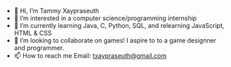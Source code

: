 - 👋 Hi, I’m Tammy Xaypraseuth
- 👀 I’m interested in a computer science/programming internship
- 🌱 I’m currently learning Java, C, Python, SQL, and relearning JavaScript, HTML & CSS
- 💞️ I’m looking to collaborate on games! I aspire to to a game designner and programmer.
- 📫 How to reach me Email: txaypraseuth@gmail.com

<!---
tammyxa/tammyxa is a ✨ special ✨ repository because its `README.md` (this file) appears on your GitHub profile.
You can click the Preview link to take a look at your changes.
--->
